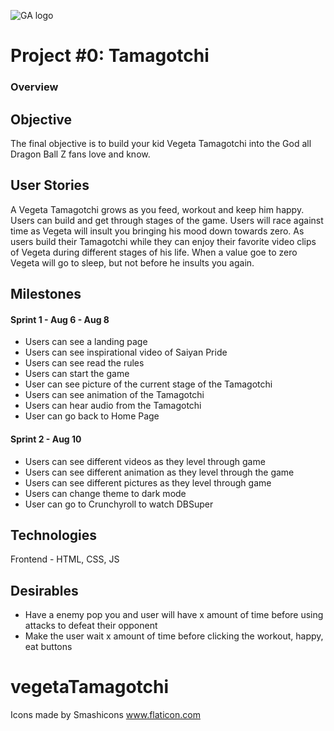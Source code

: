 ![GA logo](https://ga-dash.s3.amazonaws.com/production/assets/logo-9f88ae6c9c3871690e33280fcf557f33.png)
# Project #0: Tamagotchi

### Overview

## Objective

The final objective is to build your kid Vegeta Tamagotchi into the God all Dragon Ball Z fans love and know.

## User Stories

A Vegeta Tamagotchi grows as you feed, workout and keep him happy.
Users can build and get through stages of the game.
Users will race against time as Vegeta will insult you bringing his mood down towards zero.
As users build their Tamagotchi while they can enjoy their favorite video clips of Vegeta during different stages of his life.
When a value goe to zero Vegeta will go to sleep, but not before he insults you again.

## Milestones

#### Sprint 1 - Aug 6 - Aug 8

- Users can see a landing page
- Users can see inspirational video of Saiyan Pride
- Users can see read the rules
- Users can start the game
- User can see picture of the current stage of the Tamagotchi
- Users can see animation of the Tamagotchi
- Users can hear audio from the Tamagotchi
- User can go back to Home Page

#### Sprint 2 - Aug 10

- Users can see different videos as they level through game
- Users can see different animation as they level through the game
- Users can see different pictures as they level through game
- Users can change theme to dark mode
- User can go to Crunchyroll to watch DBSuper

## Technologies

Frontend - HTML, CSS, JS

## Desirables

- Have a enemy pop you and user will have x amount of time before using attacks to defeat their opponent
- Make the user wait x amount of time before clicking the workout, happy, eat buttons
# vegetaTamagotchi

Icons made by Smashicons www.flaticon.com
